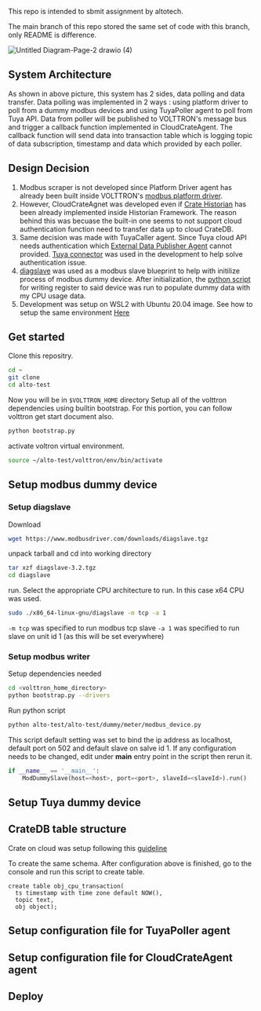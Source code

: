 This repo is intended to sbmit assignment by altotech.

The main branch of this repo stored the same set of code with this branch, only README is difference.


![Untitled Diagram-Page-2 drawio (4)](https://user-images.githubusercontent.com/78077500/196720082-48fef0c7-aaf2-4050-bd90-b5fd8ac35b4d.png)


## System Architecture
As shown in above picture, this system has 2 sides, data polling and data transfer.
Data polling was implemented in 2 ways : using platform driver to poll from a dummy modbus devices and using TuyaPoller agent to poll from Tuya API.
Data from poller will be published to VOLTTRON's message bus and trigger a callback function implemented in CloudCrateAgent.
The callback function will send data into transaction table which is logging topic of data subscription, timestamp and data which provided by each poller.


## Design Decision

1. Modbus scraper is not developed since Platform Driver agent has already been built inside VOLTTRON's [modbus platform driver](https://volttron.readthedocs.io/en/stable/agent-framework/driver-framework/modbus/modbus-driver.html).
2. However, CloudCrateAgnet was developed even if [Crate Historian](https://volttron.readthedocs.io/en/main/agent-framework/historian-agents/crate/crate-historian.html#crate-historian) has been already implemented inside Historian Framework. The reason behind this was becuase the          built-in one seems to not support cloud authentication function need to transfer data up to cloud CrateDB.
3. Same decision was made with TuyaCaller agent. Since Tuya cloud API needs authentication which [External Data Publisher Agent](https://volttron.readthedocs.io/en/main/agent-framework/core-service-agents/external-data/external-data.html) cannot provided. [Tuya connector](https://github.com/tuya/tuya-connector-python) was used in the development to help solve authentication issue.
4. [diagslave](https://www.modbusdriver.com/diagslave.html) was used as a modbus slave blueprint to help with initilize process of modbus dummy device. After initialization, the [python script](https://github.com/anoot-k/alto-test/blob/main/alto-test/dummy/meter/modbus_device.py) for writing register to said device was run to populate dummy data with my CPU usage data.
5. Development was setup on WSL2 with Ubuntu 20.04 image. See how to setup the same environment [Here](https://ubuntu.com/tutorials/install-ubuntu-on-wsl2-on-windows-10#1-overview)


## Get started
Clone this repositry.
```sh
cd ~
git clone 
cd alto-test
```
Now you will be in `$VOLTTRON_HOME` directory
Setup all of the volttron dependencies using builtin bootstrap. For this portion, you can follow volttron get start document also.
```sh
python bootstrap.py
```
activate voltron virtual environment.
```sh
source ~/alto-test/volttron/env/bin/activate
```

## Setup modbus dummy device

### Setup diagslave
Download
```sh
wget https://www.modbusdriver.com/downloads/diagslave.tgz
```
unpack tarball and cd into working directory
```sh
tar xzf diagslave-3.2.tgz
cd diagslave
```
run. Select the appropriate CPU architecture to run. In this case x64 CPU was used.
```sh
sudo ./x86_64-linux-gnu/diagslave -m tcp -a 1
```
`-m tcp` was specified to run modbus tcp slave
`-a 1` was specified to run slave on unit id 1 (as this will be set everywhere)

### Setup modbus writer
Setup dependencies needed
```sh
cd <volttron_home_directory>
python bootstrap.py --drivers
```
Run python script
```sh
python alto-test/alto-test/dummy/meter/modbus_device.py
```
This script default setting was set to bind the ip address as localhost, default port on 502 and default slave on salve id 1.
If any configuration needs to be changed, edit under __main__ entry point in the script then rerun it.

```py
if __name__ == '__main__':
    ModDummySlave(host=<host>, port=<port>, slaveId=<slaveId>).run()
```

## Setup Tuya dummy device

## CrateDB table structure
Crate on cloud was setup following this [guideline](https://crate.io/blog/visualizing-time-series-data-with-grafana-and-cratedb)

To create the same schema. After configuration above is finished, go to the console and run this script to create table.
```
create table obj_cpu_transaction(
  ts timestamp with time zone default NOW(),
  topic text,
  obj object);
```
## Setup configuration file for TuyaPoller agent

## Setup configuration file for CloudCrateAgent agent

## Deploy






